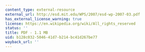 ```yaml
---
content_type: external-resource
external_url: http://esd.mit.edu/WPS/2007/esd-wp-2007-03.pdf
has_external_license_warning: true
license: https://en.wikipedia.org/wiki/All_rights_reserved
status: ''
title: PDF - 1.1 MB
uid: b128c032-5046-41d7-b214-bc41d267be77
wayback_url: ''
---
```


